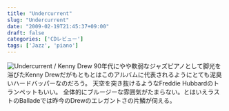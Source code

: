 ```yaml
---
title: "Undercurrent"
slug: "Undercurrent"
date: "2009-02-19T21:45:37+09:00"
draft: false
categories: ['CDレビュー']
tags: ['Jazz', 'piano']
---
```


![Undercurrent / Kenny Drew](/wp-content/uploads/2009/02/20090219.jpg) 90年代にやや軟弱なジャズピアノとして脚光を浴びたKenny Drewだがもともとはこのアルバムに代表されるようにとても泥臭いハードバッパーなのだろう。 天空を突き抜けるようなFreddie Hubbardのトランペットもいい。 全体的にブルージーな雰囲気がたまらない。とはいえラストのBalladeでは昨今のDrewのエレガントさの片鱗が伺える。